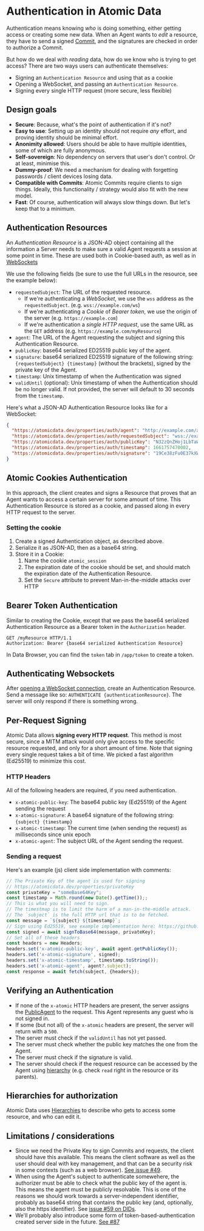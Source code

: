 # Authentication in Atomic Data

Authentication means knowing _who_ is doing something, either getting access or creating some new data.
When an Agent wants to _edit_ a resource, they have to send a signed [Commit](commits/intro.md), and the signatures are checked in order to authorize a Commit.

But how do we deal with _reading_ data, how do we know who is trying to get access?
There are two ways users can authenticate themselves:

- Signing an `Authentication Resource` and using that as a cookie
- Opening a WebSocket, and passing an `Authentication Resource`.
- Signing every single HTTP request (more secure, less flexible)

## Design goals

- **Secure**: Because, what's the point of authentication if it's not?
- **Easy to use**: Setting up an identity should not require _any_ effort, and proving identity should be minimal effort.
- **Anonimity allowed**: Users should be able to have multiple identities, some of which are fully anonymous.
- **Self-sovereign**: No dependency on servers that user's don't control. Or at least, minimise this.
- **Dummy-proof**: We need a mechanism for dealing with forgetting passwords / client devices losing data.
- **Compatible with Commits**: Atomic Commits require clients to sign things. Ideally, this functionality / strategy would also fit with the new model.
- **Fast**: Of course, authentication will always slow things down. But let's keep that to a minimum.

## Authentication Resources

An _Authentication Resource_ is a JSON-AD object containing all the information a Server needs to make sure a valid Agent requests a session at some point in time.
These are used both in Cookie-based auth, as well as in [WebSockets](websockets.md)

We use the following fields (be sure to use the full URLs in the resource, see the example below):

- `requestedSubject`: The URL of the requested resource.
  - If we're authenticating a *WebSocket*, we use the `wss` address as the `requestedSubject`. (e.g. `wss://example.com/ws`)
  - If we're authenticating a *Cookie* of *Bearer token*, we use the origin of the server (e.g. `https://example.com`)
  - If we're authentication a *single HTTP request*, use the same URL as the `GET` address (e.g. `https://example.com/myResource`)
- `agent`: The URL of the Agent requesting the subject and signing this Authentication Resource.
- `publicKey`: base64 serialized ED25519 public key of the agent.
- `signature`: base64 serialized ED25519 signature of the following string: `{requestedSubject} {timestamp}` (without the brackets), signed by the private key of the Agent.
- `timestamp`: Unix timestamp of when the Authentication was signed
- `validUntil` (optional): Unix timestamp of when the Authentication should be no longer valid. If not provided, the server will default to 30 seconds from the `timestamp`.

Here's what a JSON-AD Authentication Resource looks like for a WebSocket:

```json
{
  "https://atomicdata.dev/properties/auth/agent": "http://example.com/agents/N32zQnZHoj1LbTaWI5CkA4eT2AaJNBPhWcNriBgy6CE=",
  "https://atomicdata.dev/properties/auth/requestedSubject": "wss://example.com/ws",
  "https://atomicdata.dev/properties/auth/publicKey": "N32zQnZHoj1LbTaWI5CkA4eT2AaJNBPhWcNriBgy6CE=",
  "https://atomicdata.dev/properties/auth/timestamp": 1661757470002,
  "https://atomicdata.dev/properties/auth/signature": "19Ce38zFu0E37kXWn8xGEAaeRyeP6EK0S2bt03s36gRrWxLiBbuyxX3LU9qg68pvZTzY3/P3Pgxr6VrOEvYAAQ=="
}
```

## Atomic Cookies Authentication

In this approach, the client creates and signs a Resource that proves that an Agent wants to access a certain server for some amount of time.
This Authentication Resource is stored as a cookie, and passed along in every HTTP request to the server.

### Setting the cookie

1. Create a signed Authentication object, as described above.
2. Serialize it as JSON-AD, then as a base64 string.
3. Store it in a Cookie:
   1. Name the cookie `atomic_session`
   2. The expiration date of the cookie should be set, and should match the expiration date of the Authentication Resource.
   3. Set the `Secure` attribute to prevent Man-in-the-middle attacks over HTTP

## Bearer Token Authentication

Similar to creating the Cookie, except that we pass the base64 serialized Authentication Resource as a Bearer token in the `Authorization` header.

```http
GET /myResource HTTP/1.1
Authorization: Bearer {base64 serialized Authentication Resource}
```

In Data Browser, you can find the `token` tab in `/app/token` to create a token.

## Authenticating Websockets

After [opening a WebSocket connection](websockets.md), create an Authentication Resource.
Send a message like so: `AUTHENTICATE {authenticationResource}`.
The server will only respond if there is something wrong.

## Per-Request Signing

Atomic Data allows **signing every HTTP request**.
This method is most secure, since a MITM attack would only give access to the specific resource requested, and only for a short amount of time.
Note that signing every single request takes a bit of time.
We picked a fast algorithm (Ed25519) to minimize this cost.

### HTTP Headers

All of the following headers are required, if you need authentication.

- `x-atomic-public-key`: The base64 public key (Ed25519) of the Agent sending the request
- `x-atomic-signature`: A base64 signature of the following string: `{subject} {timestamp}`
- `x-atomic-timestamp`: The current time (when sending the request) as milliseconds since unix epoch
- `x-atomic-agent`: The subject URL of the Agent sending the request.

### Sending a request

Here's an example (js) client side implementation with comments:

```ts
// The Private Key of the agent is used for signing
// https://atomicdata.dev/properties/privateKey
const privateKey = "someBase64Key";
const timestamp = Math.round(new Date().getTime());;
// This is what you will need to sign.
// The timestmap is to limit the harm of a man-in-the-middle attack.
// The `subject` is the full HTTP url that is to be fetched.
const message = `${subject} ${timestamp}`;
// Sign using Ed25519, see example implementation here: https://github.com/atomicdata-dev/atomic-data-browser/blob/30b2f8af59d25084de966301cb6bd1ed90c0eb78/lib/src/commit.ts#L176
const signed = await signToBase64(message, privateKey);
// Set all of these headers
const headers = new Headers;
headers.set('x-atomic-public-key', await agent.getPublicKey());
headers.set('x-atomic-signature', signed);
headers.set('x-atomic-timestamp', timestamp.toString());
headers.set('x-atomic-agent', agent?.subject);
const response = await fetch(subject, {headers});
```

## Verifying an Authentication

- If none of the `x-atomic` HTTP headers are present, the server assigns the [PublicAgent](https://atomicdata.dev/agents/publicAgent) to the request. This Agent represents any guest who is not signed in.
- If some (but not all) of the `x-atomic` headers are present, the server will return with a `500`.
- The server must check if the `validUntil` has not yet passed.
- The server must check whether the public key matches the one from the Agent.
- The server must check if the signature is valid.
- The server should check if the request resource can be accessed by the Agent using [hierarchy](hierarchy.md) (e.g. check `read` right in the resource or its parents).

## Hierarchies for authorization

Atomic Data uses [Hierarchies](hierarchy.md) to describe who gets to access some resource, and who can edit it.

## Limitations / considerations

- Since we need the Private Key to sign Commits and requests, the client should have this available. This means the client software as well as the user should deal with key management, and that can be a security risk in some contexts (such as a web browser). [See issue #49](https://github.com/ontola/atomic-data-docs/issues/49).
- When using the Agent's subject to authenticate somewehere, the authorizer must be able to check what the public key of the agent is. This means the agent must be publicly resolvable. This is one of the reasons we should work towards a server-independent identifier, probably as base64 string that contains the public key (and, optionally, also the https identifier). See [issue #59 on DIDs](https://github.com/ontola/atomic-data-docs/issues/59).
- We'll probably also introduce some form of token-based-authentication created server side in the future. [See #87](https://github.com/ontola/atomic-data-docs/issues/87)
